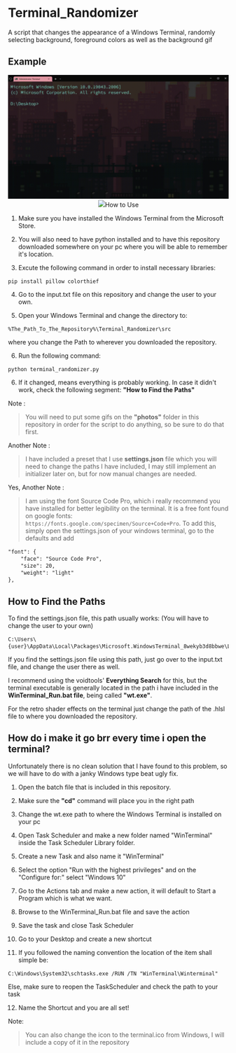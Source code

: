 # Terminal_Randomizer
A script that changes the appearance of a Windows Terminal, randomly selecting background, foreground colors as well as the background gif


## Example

<p align = "center">
    <img src="https://github.com/LucasVerdelho/Terminal_Randomizer/blob/main/readme_assets/hello_there.gif" width="630" height=auto/>
    <img src="https://github.com/LucasVerdelho/Terminal_Randomizer/blob/main/readme_assets/general_kenobi.gif" width="630" height="auto/>
</p>

                                                                                                                                   
## How to Use

1. Make sure you have installed the Windows Terminal from the Microsoft Store.

2. You will also need to have python installed and to have this repository downloaded somewhere on your pc where you will be able to remember it's location.

3. Excute the following command in order to install necessary libraries:
```
pip install pillow colorthief
```

4. Go to the input.txt file on this repository and change the user to your own.

5. Open your Windows Terminal and change the directory to:
```
%The_Path_To_The_Repository%\Terminal_Randomizer\src
```
where you change the Path to wherever you downloaded the repository.

6. Run the following command:
```
python terminal_randomizer.py
```

6. If it changed, means everything is probably working. In case it didn't work, check the following segment: **"How to Find the Paths"**


Note : 
>You will need to put some gifs on the **"photos"** folder in this repository in order for the script to do anything, so be sure to do that first.


Another Note :
> I have included a preset that I use **settings.json** file which you will need to change the paths I have included, I may still implement an initializer later on, but for now manual changes are needed.

Yes, Another Note :
> I am using the font Source Code Pro, which i really recommend you have installed for better legibility on the terminal. It is a free font found on google fonts: ```https://fonts.google.com/specimen/Source+Code+Pro```. To add this, simply open the settings.json of your windows terminal, go to the defaults and add 
```            
"font": {
    "face": "Source Code Pro",
    "size": 20,
    "weight": "light"
},
```


## How to Find the Paths
To find the settings.json file, this path usually works:
(You will have to change the user to your own)
```
C:\Users\{user}\AppData\Local\Packages\Microsoft.WindowsTerminal_8wekyb3d8bbwe\LocalState\
```

If you find the settings.json file using this path, just go over to the input.txt file, and change the user there as well.


I recommend using the voidtools' **Everything Search** for this, but the terminal executable is generally located in the path i have included in the **WinTerminal_Run.bat file**, being called **"wt.exe"**. 

For the retro shader effects on the terminal just change the path of the .hlsl file to where you downloaded the repository.



## How do i make it go brr every time i open the terminal?
Unfortunately there is no clean solution that I have found to this problem, so we will have to do with a janky Windows type beat ugly fix.

1. Open the batch file that is included in this repository.

2. Make sure the **"cd"** command will place you in the right path

3. Change the wt.exe path to where the Windows Terminal is installed on your pc

4. Open Task Scheduler and make a new folder named "WinTerminal" inside the Task Scheduler Library folder.

5. Create a new Task and also name it "WinTerminal" 

6. Select the option "Run with the highest privileges" and on the "Configure for:" select "Windows 10"

7. Go to the Actions tab and make a new action, it will default to Start a Program which is what we want.

8. Browse to the WinTerminal_Run.bat file and save the action

9. Save the task and close Task Scheduler

10. Go to your Desktop and create a new shortcut

11. If you followed the naming convention the location of the item shall simple be:
```
C:\Windows\System32\schtasks.exe /RUN /TN "WinTerminal\Winterminal"
```
Else, make sure to reopen the TaskScheduler and check the path to your task

12. Name the Shortcut and you are all set!


Note: 
>You can also change the icon to the terminal.ico from Windows, I will include a copy of it in the repository



